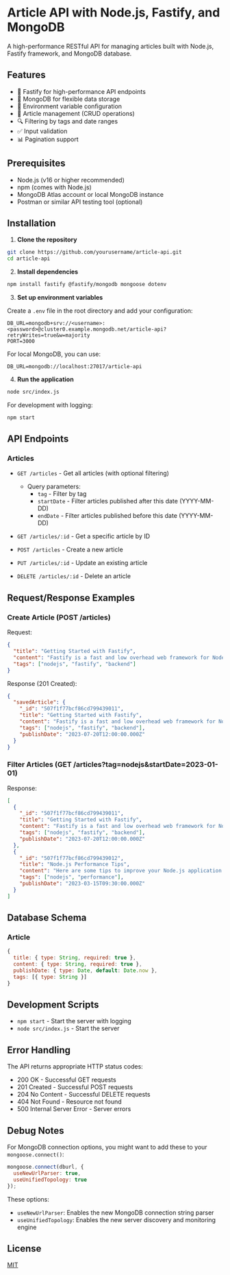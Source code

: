 # Article API with Node.js, Fastify, and MongoDB

A high-performance RESTful API for managing articles built with Node.js, Fastify framework, and MongoDB database.

## Features

- 🚀 Fastify for high-performance API endpoints
- 🍃 MongoDB for flexible data storage
- 🔐 Environment variable configuration
- 📝 Article management (CRUD operations)
- 🔍 Filtering by tags and date ranges
- ✅ Input validation
- 📊 Pagination support

## Prerequisites

- Node.js (v16 or higher recommended)
- npm (comes with Node.js)
- MongoDB Atlas account or local MongoDB instance
- Postman or similar API testing tool (optional)

## Installation

1. **Clone the repository**

```bash
git clone https://github.com/yourusername/article-api.git
cd article-api
```

2. **Install dependencies**

```bash
npm install fastify @fastify/mongodb mongoose dotenv
```

3. **Set up environment variables**

Create a `.env` file in the root directory and add your configuration:

```env
DB_URL=mongodb+srv://<username>:<password>@cluster0.example.mongodb.net/article-api?retryWrites=true&w=majority
PORT=3000
```

For local MongoDB, you can use:
```env
DB_URL=mongodb://localhost:27017/article-api
```

4. **Run the application**

```bash
node src/index.js
```

For development with logging:

```bash
npm start
```

## API Endpoints

### Articles

- `GET /articles` - Get all articles (with optional filtering)
  - Query parameters:
    - `tag` - Filter by tag
    - `startDate` - Filter articles published after this date (YYYY-MM-DD)
    - `endDate` - Filter articles published before this date (YYYY-MM-DD)
  
- `GET /articles/:id` - Get a specific article by ID
- `POST /articles` - Create a new article
- `PUT /articles/:id` - Update an existing article
- `DELETE /articles/:id` - Delete an article

## Request/Response Examples

### Create Article (POST /articles)
Request:
```json
{
  "title": "Getting Started with Fastify",
  "content": "Fastify is a fast and low overhead web framework for Node.js...",
  "tags": ["nodejs", "fastify", "backend"]
}
```

Response (201 Created):
```json
{
  "savedArticle": {
    "_id": "507f1f77bcf86cd799439011",
    "title": "Getting Started with Fastify",
    "content": "Fastify is a fast and low overhead web framework for Node.js...",
    "tags": ["nodejs", "fastify", "backend"],
    "publishDate": "2023-07-20T12:00:00.000Z"
  }
}
```

### Filter Articles (GET /articles?tag=nodejs&startDate=2023-01-01)
Response:
```json
[
  {
    "_id": "507f1f77bcf86cd799439011",
    "title": "Getting Started with Fastify",
    "content": "Fastify is a fast and low overhead web framework for Node.js...",
    "tags": ["nodejs", "fastify", "backend"],
    "publishDate": "2023-07-20T12:00:00.000Z"
  },
  {
    "_id": "507f1f77bcf86cd799439012",
    "title": "Node.js Performance Tips",
    "content": "Here are some tips to improve your Node.js application performance...",
    "tags": ["nodejs", "performance"],
    "publishDate": "2023-03-15T09:30:00.000Z"
  }
]
```

## Database Schema

### Article
```javascript
{
  title: { type: String, required: true },
  content: { type: String, required: true },
  publishDate: { type: Date, default: Date.now },
  tags: [{ type: String }]
}
```

## Development Scripts

- `npm start` - Start the server with logging
- `node src/index.js` - Start the server

## Error Handling

The API returns appropriate HTTP status codes:
- 200 OK - Successful GET requests
- 201 Created - Successful POST requests
- 204 No Content - Successful DELETE requests
- 404 Not Found - Resource not found
- 500 Internal Server Error - Server errors

## Debug Notes

For MongoDB connection options, you might want to add these to your `mongoose.connect()`:
```javascript
mongoose.connect(dburl, { 
  useNewUrlParser: true, 
  useUnifiedTopology: true 
});
```
These options:
- `useNewUrlParser`: Enables the new MongoDB connection string parser
- `useUnifiedTopology`: Enables the new server discovery and monitoring engine

## License

[MIT](https://choosealicense.com/licenses/mit/)